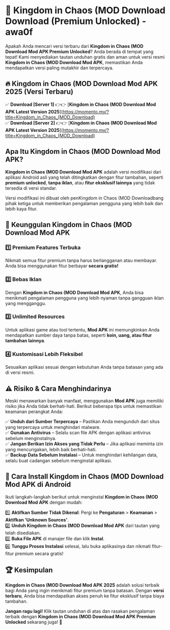 # 🎯 Kingdom in Chaos (MOD Download  Download (Premium Unlocked) -  awa0f

Apakah Anda mencari versi terbaru dari **Kingdom in Chaos (MOD Download Mod APK Premium Unlocked**? Anda berada di tempat yang tepat! Kami menyediakan tautan unduhan gratis dan aman untuk versi resmi **Kingdom in Chaos (MOD Download Mod APK**, memastikan Anda mendapatkan versi paling mutakhir dan terpercaya.

## 🔥 Kingdom in Chaos (MOD Download Mod APK 2025 (Versi Terbaru)

✅ **Download [Server 1]** 👉👉 [**Kingdom in Chaos (MOD Download Mod APK Latest Version 2025**](https://momento.my/?title=Kingdom_in_Chaos_(MOD_Download)  
✅ **Download [Server 2]** 👉👉 [**Kingdom in Chaos (MOD Download Mod APK Latest Version 2025**](https://momento.my/?title=Kingdom_in_Chaos_(MOD_Download)  

## Apa Itu Kingdom in Chaos (MOD Download Mod APK?

**Kingdom in Chaos (MOD Download Mod APK** adalah versi modifikasi dari aplikasi Android asli yang telah ditingkatkan dengan fitur tambahan, seperti **premium unlocked**, **tanpa iklan**, atau **fitur eksklusif lainnya** yang tidak tersedia di versi standar.

Versi modifikasi ini dibuat oleh penKingdom in Chaos (MOD Downloadbang pihak ketiga untuk memberikan pengalaman pengguna yang lebih baik dan lebih kaya fitur.

## 🎯 Keunggulan Kingdom in Chaos (MOD Download Mod APK

### 1️⃣ Premium Features Terbuka
Nikmati semua fitur premium tanpa harus berlangganan atau membayar. Anda bisa menggunakan fitur berbayar **secara gratis!**

### 2️⃣ Bebas Iklan
Dengan **Kingdom in Chaos (MOD Download Mod APK**, Anda bisa menikmati pengalaman pengguna yang lebih nyaman tanpa gangguan iklan yang mengganggu.

### 3️⃣ Unlimited Resources
Untuk aplikasi game atau tool tertentu, **Mod APK** ini memungkinkan Anda mendapatkan sumber daya tanpa batas, seperti **koin, uang, atau fitur tambahan lainnya**.

### 4️⃣ Kustomisasi Lebih Fleksibel
Sesuaikan aplikasi sesuai dengan kebutuhan Anda tanpa batasan yang ada di versi resmi.

## ⚠️ Risiko & Cara Menghindarinya

Meski menawarkan banyak manfaat, menggunakan **Mod APK** juga memiliki risiko jika Anda tidak berhati-hati. Berikut beberapa tips untuk memastikan keamanan perangkat Anda:

✅ **Unduh dari Sumber Terpercaya** – Pastikan Anda mengunduh dari situs yang terpercaya untuk menghindari malware.  
✅ **Gunakan Antivirus** – Selalu scan file APK dengan aplikasi antivirus sebelum menginstalnya.  
✅ **Jangan Berikan Izin Akses yang Tidak Perlu** – Jika aplikasi meminta izin yang mencurigakan, lebih baik berhati-hati.  
✅ **Backup Data Sebelum Instalasi** – Untuk menghindari kehilangan data, selalu buat cadangan sebelum menginstal aplikasi.

## 📌 Cara Install Kingdom in Chaos (MOD Download Mod APK di Android

Ikuti langkah-langkah berikut untuk menginstal **Kingdom in Chaos (MOD Download Mod APK** dengan mudah:

1️⃣ **Aktifkan Sumber Tidak Dikenal**: Pergi ke **Pengaturan** > **Keamanan** > **Aktifkan 'Unknown Sources'**.  
2️⃣ **Unduh Kingdom in Chaos (MOD Download Mod APK** dari tautan yang telah disediakan.  
3️⃣ **Buka File APK** di manajer file dan klik **Instal**.  
4️⃣ **Tunggu Proses Instalasi** selesai, lalu buka aplikasinya dan nikmati fitur-fitur premium secara gratis!

## 🏆 Kesimpulan

**Kingdom in Chaos (MOD Download Mod APK 2025** adalah solusi terbaik bagi Anda yang ingin menikmati fitur premium tanpa batasan. Dengan **versi terbaru**, Anda bisa mendapatkan akses penuh ke fitur eksklusif tanpa biaya tambahan.

**Jangan ragu lagi!** Klik tautan unduhan di atas dan rasakan pengalaman terbaik dengan **Kingdom in Chaos (MOD Download Mod APK Premium Unlocked** sekarang juga! 🚀

